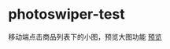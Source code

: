 # photoswiper-test
移动端点击商品列表下的小图，预览大图功能
[预览](https://besswang.github.io/photoswiper-test/index.html)
